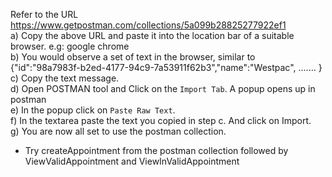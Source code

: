 Refer to the URL https://www.getpostman.com/collections/5a099b28825277922ef1
<br> a) Copy the above URL and paste it into the location bar of a suitable browser. e.g: google chrome <br>
b) You would observe a set of text in the browser, similar to {"id":"98a7983f-b2ed-4177-94c9-7a53911f62b3","name":"Westpac", ....... } <br>
c) Copy the text message.<br>
d) Open POSTMAN tool and Click on the ```Import Tab```. A popup opens up in postman<br>
e) In the popup click on ```Paste Raw Text```.<br>
f) In the textarea paste the text you copied in step c. And click on Import.<br>
g) You are now all set to use the postman collection.<br>
   - Try createAppointment from the postman collection followed by ViewValidAppointment and ViewInValidAppointment<br>

